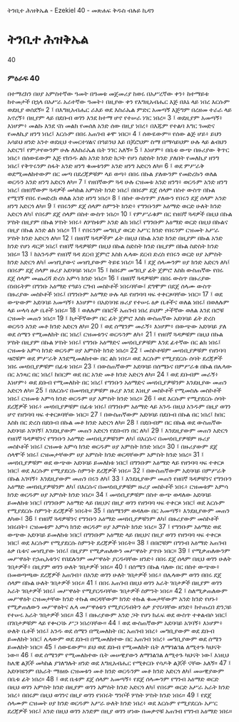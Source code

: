 ﻿
 ትንቢተ ሕዝቅኤል - Ezekiel 40 - መጽሐፍ ቅዱስ ብሉይ ኪዳን
# ትንቢተ ሕዝቅኤል
40
### ምዕራፍ 40
በተማረክን በሀያ አምስተኛው ዓመት በዓመቱ መጀመሪያ ከወሩ በአሥረኛው ቀን፥ ከተማይቱ ከተመታች በኋላ በአሥራ አራተኛው ዓመት፥ በዚያው ቀን የእግዚአብሔር እጅ በእኔ ላይ ነበረ እርሱም ወደዚያ ወሰደኝ።
2 ፤ በእግዚአብሔር ራእይ ወደ እስራኤል ምድር አመጣኝ እጅግም በረዘመ ተራራ ላይ አኖረኝ፥ በዚያም ላይ በደቡብ ወገን እንደ ከተማ ሆኖ የተሠራ ነገር ነበረ።
3 ፤ ወደዚያም አመጣኝ፥ እነሆም፥ መልኩ እንደ ናስ መልክ የመሰለ አንድ ሰው በዚያ ነበረ፥ በእጁም የተልባ እግር ገመድና የመለኪያ ዘንግ ነበረ፤ እርሱም በበሩ አጠገብ ቆሞ ነበር።
4 ፤ ሰውዬውም። የሰው ልጅ ሆይ፥ ይህን አሳይህ ዘንድ አንተ ወደዚህ ተመርተሃልና በዓይንህ እይ በጆሮህም ስማ በማሳይህም ሁሉ ላይ ልብህን አድርግ፤ የምታየውንም ሁሉ ለእስራኤል ቤት ንገር አለኝ።
5 ፤ እነሆም፥ በቤቱ ውጭ በዙሪያው ቅጥር ነበረ፥ በሰውዬውም እጅ የክንዱ ልክ አንድ ክንድ ከጋት የሆነ ስድስት ክንድ ያለበት የመለኪያ ዘንግ ነበረ፤ የቅጥሩንም ስፋት አንድ ዘንግ ቁመቱንም አንድ ዘንግ አድርጎ ለካ።
6 ፤ ወደ ምሥራቅ ወደሚመለከተውም በር መጣ በደረጃዎቹም ላይ ወጣ፥ በበሩ በኩል ያለውንም የመድረኩን ወለል ወርዱን አንድ ዘንግ አድርጎ ለካ።
7 ፤ የዘበኛውም ጓዳ ሁሉ ርዝመቱ አንድ ዘንግ፥ ወርዱም አንድ ዘንግ ነበረ፤ በዘበኛውም ጓዳዎች መካከል አምስት ክንድ ነበረ፤ በበሩም ደጀ ሰላም በስተ ውስጥ በኩል የሚገኝ የበሩ የመድረክ ወለል አንድ ዘንግ ነበረ።
8 ፤ በስተ ውስጥም ያለውን የበሩን ደጀ ሰላም አንድ ዘንግ አድርጎ ለካ።
9 ፤ የበሩንም ደጀ ሰላም ስምንት ክንድ፥ የግንቡንም አዕማድ ወርድ ሁለት ክንድ አድርጎ ለካ፤ የበሩም ደጀ ሰላም በስተ ውስጥ ነበረ።
10 ፤ የምሥራቁም በር የዘበኛ ጓዳዎች በዚህ በኩል ሦስት በዚያም በኩል ሦስት ነበሩ፥ ለሦስቱም አንድ ልክ ነበረ፤ የግንቡም አዕማድ ወርድ በዚህ በኩልና በዚያ በኩል አንድ ልክ ነበረ።
11 ፤ የበሩንም መግቢያ ወርድ አሥር ክንድ የበሩንም ርዝመት አሥራ ሦስት ክንድ አድርጎ ለካ።
12 ፤ በዘበኛ ጓዳዎችም ፊት በዚህ በኩል አንድ ክንድ በዚያም በኩል አንድ ክንድ የሆነ ዳርቻ ነበረ፤ የዘበኛ ጓዳዎቹም በዚህ በኩል ስድስት ክንድ በዚያም በኩል ስድስት ክንድ ነበሩ።
13 ፤ ከአንዱም የዘበኛ ጓዳ ደርብ ጀምሮ እስከ ሌላው ደርብ ድረስ የበሩን ወርድ ሀያ አምስት ክንድ አድርጎ ለካ፤ መዝጊያውና መዝጊያውም ትይዩ ነበረ።
14 ፤ ደጀ ሰላሙንም ሀያ ክንድ አድርጎ ለካ፤ በበሩም ደጀ ሰላም ዙሪያ አደባባይ ነበረ።
15 ፤ ከበሩም መግቢያ ፊት ጀምሮ እስከ ውስጠኛው የበሩ ደጀ ሰላም መጨረሻ ድረስ አምሳ ክንድ ነበረ።
16 ፤ በዘበኛ ጓዳዎቹም በበሩ ውስጥ በዙሪያው በነበሩትም በግንቡ አዕማድ የዓይነ ርግብ መስኮቶች ነበሩባቸው፤ ደግሞም በደጀ ሰላሙ ውስጥ በዙሪያው መስኮቶች ነበሩ፤ በግንቡም አዕማድ ሁሉ ላይ የዘንባባ ዛፍ ተቀርጾባቸው ነበር።
17 ፤ ወደ ውጭውም አደባባይ አመጣኝ፥ እነሆም፥ በአደባባዩ ዙሪያ የተሠሩ ዕቃ ቤቶችና ወለል ነበሩ፤ በወለሉም ላይ ሠላሳ ዕቃ ቤቶች ነበሩ።
18 ፤ ወለሉም በበሮች አጠገብ ነበረ ይህም ታችኛው ወለል እንደ በሮቹ ርዝመት መጠን ነበረ።
19 ፤ ከታችኛውም በር ፊት ጀምሮ እስከ ውስጠኛው አደባባይ ፊት ድረስ ወርዱን አንድ መቶ ክንድ አድርጎ ለካ።
20 ፤ ወደ ሰሜንም መራኝ፥ እነሆም፥ በውጭው አደባባይ ያለ ወደ ሰሜን የሚመለከት በር ነበረ፤ ርዝመቱንና ወርዱንም ለካ፥
21 ፤ የዘበኛ ጓዳዎቹም በዚህ በኩል ሦስት በዚያም በኩል ሦስት ነበሩ፤ የግንቡ አዕማድና መዛነቢያዎቹም እንደ ፊተኛው በር ልክ ነበሩ፤ ርዝመቱ አምሳ ክንድ ወርዱም ሀያ አምስት ክንድ ነበረ።
22 ፤ መስኮቶቹም መዛነቢያዎቹም የዘንባባ ዛፎቹም ወደ ምሥራቅ እንደሚመለከተው በር ልክ ነበሩ። ወደ እርሱም የሚያደርሱ ሰባት ደረጃዎች ነበሩ መዛነቢያዎቹም በፊቱ ነበሩ።
23 ፤ በውስጠኛውም አደባባይ በሰሜኑና በምሥራቁ በኩል በሌላው በር አንጻር በር ነበረ፤ ከበርም ወደ በር አንድ መቶ ክንድ አድርጎ ለካ።
24 ፤ ወደ ደቡብም መራኝ፥ እነሆም፥ ወደ ደቡብ የሚመለከት በር ነበረ፤ የግንቡን አዕማድና መዛነቢያዎቹንም እንደዚያው መጠን አድርጎ ለካ።
25 ፤ በእርሱና በመዛነቢያዎቹም ዙሪያ እንደ እነዚያ መስኮቶች የሚመስሉ መስኮቶች ነበሩ፤ ርዝመቱ አምሳ ክንድ ወርዱም ሀያ አምስት ክንድ ነበረ።
26 ፤ ወደ እርሱም የሚያደርሱ ሰባት ደረጃዎች ነበሩ፥ መዛነቢያዎቹም በፊቱ ነበሩ፤ በግንቡም አዕማድ ላይ አንዱ በዚህ አንዱም በዚያ ወገን ሆኖ የዘንባባ ዛፍ ተቀርጾባቸው ነበር።
27 ፤ በውስጠኛውም አደባባይ በደቡብ በኩል በር ነበረ፤ ከበር እስከ በር ድረስ በደቡብ በኩል መቶ ክንድ አድርጎ ለካ።
28 ፤ በደቡብም በር በኩል ወደ ውስጠኛው አደባባይ አገባኝ፤ እንደዚያውም መጠን አድርጎ የደቡብን በር ለካ፤
29 ፤ እንደዚያውም መጠን አድርጎ የዘበኛ ጓዳዎቹንና የግንቡን አዕማድ መዛነቢያዎቹንም ለካ፤ በእርሱና በመዛነቢያዎቹም ዙሪያ መስኮቶች ነበሩ፤ ርዝመቱ አምሳ ክንድ ወርዱም ሀያ አምስት ክንድ ነበረ።
30 ፤ በዙሪያውም ደጀ ሰላሞች ነበሩ፤ ርዝመታቸውም ሀያ አምስት ክንድ ወርዳቸውም አምስት ክንድ ነበረ።
31 ፤ መዛነቢያዎቹም ወደ ውጭው አደባባይ ይመለከቱ ነበር፤ በግንቡም አዕማድ ላይ የዘንባባ ዛፍ ተቀርጾ ነበር፤ ወደ እርሱም የሚያደርሱ ስምንት ደረጃዎች ነበሩ።
32 ፤ በውስጠኛውም አደባባይ በምሥራቅ በኩል አገባኝ፥ እንደዚያውም መጠን በሩን ለካ፤
33 ፤ እንደዚያውም መጠን የዘበኛ ጓዳዎቹንና የግንቡን አዕማድ መዛነቢያዎቹንም ለካ፤ በእርሱና በመዛነቢያዎቹም ዙሪያ መስኮቶች ነበሩ፥ ርዝመቱም አምሳ ክንድ ወርዱም ሀያ አምስት ክንድ ነበረ።
34 ፤ መዛነቢያዎቹም በስተ ውጭ ወዳለው አደባባይ ይመለከቱ ነበር፤ በግንቡም አዕማድ ላይ በዚህና በዚያ ወገን የዘንባባ ዛፍ ተቀርጾ ነበር፤ ወደ እርሱም የሚያደርሱ ስምንት ደረጃዎች ነበሩት።
35 ፤ በሰሜንም ወዳለው በር አመጣኝ፥ እንደዚያውም መጠን ለካው፤
36 ፤ የዘበኛ ጓዳዎቹንና የግንቡን አዕማድ መዛነቢያዎቹንም ለካ፤ በዙሪያውም መስኮቶች ነበሩበት፥ ርዝመቱም አምሳ ክንድ ወርዱም ሀያ አምስት ክንድ ነበረ።
37 ፤ የግንቡም አዕማድ ወደ ውጭው አደባባይ ይመለከቱ ነበር፤ በግንቡም አዕማድ ላይ በዚህና በዚያ ወገን የዘንባባ ዛፍ ተቀርጾ ነበር፤ ወደ እርሱም የሚያደርሱ ስምንት ደረጃዎች ነበሩት።
38 ፤ በበሮቹም በግንብ አዕማድ አጠገብ ዕቃ ቤቱና መዝጊያው ነበሩ፤ በዚያም የሚቃጠለውን መሥዋዕት ያጥቡ ነበር።
39 ፤ የሚቃጠለውንም መሥዋዕት የኃጢአቱንና የበደሉንም መሥዋዕት ያርዱባቸው ዘንድ፥ በበሩ ደጀ ሰላም በዚህ ወገን ሁለት ገበታዎች፥ በዚያም ወገን ሁለት ገበታዎች ነበሩ።
40 ፤ በሰሜን በኩል ባለው በር በስተ ውጭው፥ በመወጣጫው ደረጃዎች አጠገብ፥ በአንድ ወገን ሁለት ገበታዎች ነበሩ፥ በሌላውም ወገን በበሩ ደጀ ሰላም በኩል ሁለት ገበታዎች ነበሩ።
41 ፤ በበሩ አጠገብ በዚህ ወገን አራት ገበታዎች በዚያም ወገን አራት ገበታዎች ነበሩ፤ መሥዋዕት የሚያርዱባቸው ገበታዎች ስምንት ነበሩ።
42 ፤ ስለሚቃጠለውም መሥዋዕት ርዝመታቸው ክንድ ተኩል ወርዳቸውም ክንድ ተኩል ቁመታቸውም አንድ ክንድ የሆኑ፥ የሚቃጠለውን መሥዋዕትና ሌላ መሥዋዕቱን የሚያርዱበትን ዕቃ ያኖሩባቸው ዘንድ፥ ከተጠረበ ድንጋይ የተሠሩ አራት ገበታዎች ነበሩ።
43 ፤ በዙሪያውም አንድ ጋት የሆነ ክፈፍ ወደ ውስጥ ተቀልብሶ ነበር፤ በገበታዎቹም ላይ የቍርባኑ ሥጋ ነበረባቸው።
44 ፤ ወደ ውስጠኛውም አደባባይ አገባኝ፥ እነሆም፥ ሁለት ቤቶች ነበሩ፤ አንዱ ወደ ሰሜን በሚመለከት በር አጠገብ ነበረ፥ መግቢያውም ወደ ደቡብ ይመለከት ነበር፤ ሌላውም ወደ ደቡብ በሚመለከተው በር አጠገብ ነበረ፥ መግቢያውም ወደ ሰሜን ይመለከት ነበር።
45 ፤ ሰውዬውም። ይህ ወደ ደቡብ የሚመለከት ቤት ለማገልገል ለሚተጉ ካህናት ነው።
46 ፤ ወደ ሰሜንም የሚመለከተው ቤት መሠዊያውን ለማገልገል ለሚተጉ ካህናት ነው፤ እነዚህ ከሌዊ ልጆች መካከል ያገለግሉት ዘንድ ወደ እግዚአብሔር የሚቀርቡ የሳዶቅ ልጆች ናቸው አለኝ።
47 ፤ አደባባዩንም በአራት ማዕዘኑ ርዝመቱን መቶ ክንድ ወርዱንም መቶ ክንድ አድርጎ ለካ፤ መሠዊያውም በቤቱ ፊት ነበረ።
48 ፤ ወደ ቤቱም ደጀ ሰላም አመጣኝ፥ የደጀ ሰላሙንም የግንብ አዕማድ ወርድ በዚህ ወገን አምስት ክንድ በዚያም ወገን አምስት ክንድ አድርጎ ለካ፤ የበሩም ወርድ አሥራ አራት ክንድ ነበረ፥ በበሩም በዚህ ወገንና በዚያ ወገን የነበሩት ግንቦች ሦስት ሦስት ክንድ ነበሩ።
49 ፤ የደጀ ሰላሙም ርዝመት ሀያ ክንድ ወርዱም አሥራ ሁለት ክንድ ነበረ፥ ወደ እርሱም የሚያደርሱ አሥር ደረጃዎች ነበሩ፤ አንድ በዚህ ወገን አንድም በዚያ ወገን ሆነው በመቃኖቹ አጠገብ የግንብ አዕማድ ነበሩ። 
